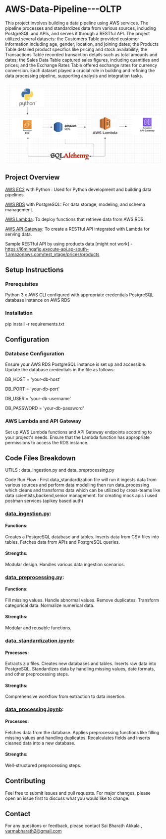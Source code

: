 # AWS-Data-Pipeline---OLTP
This project involves building a data pipeline using AWS services. The pipeline processes and standardizes data from various sources, including PostgreSQL and APIs, and serves it through a RESTful API. The project utilized several datasets: the Customers Table provided customer information including age, gender, location, and joining dates; the Products Table detailed product specifics like pricing and stock availability; the Transactions Table recorded transaction details such as total amounts and dates; the Sales Data Table captured sales figures, including quantities and prices; and the Exchange Rates Table offered exchange rates for currency conversion. Each dataset played a crucial role in building and refining the data processing pipeline, supporting analysis and integration tasks.

![Architecture Diagram](https://github.com/saibharath2/AWS-Data-Pipeline---OLTP/blob/main/aws_arch.png)


## Project Overview
[AWS EC2](https://ap-south-1.console.aws.amazon.com/ec2/home)
 with Python : Used for Python development and building data pipelines. 

[AWS RDS](https://ap-south-1.console.aws.amazon.com/rds/home) with PostgreSQL: For data storage, modeling, and schema management.

[AWS Lambda](https://ap-south-1.console.aws.amazon.com/lambda/home): To deploy functions that retrieve data from AWS RDS.

[AWS API Gateway](https://ap-south-1.console.aws.amazon.com/apigateway/main/apis): To create a RESTful API integrated with Lambda for serving data.

Sample RESTful API by using products data [might not work] - https://l6mihgafjg.execute-api.ap-south-1.amazonaws.com/test_xtage/prices/products

## Setup Instructions
### Prerequisites
Python 3.x
AWS CLI configured with appropriate credentials
PostgreSQL database instance on AWS RDS

### Installation
pip install -r requirements.txt

## Configuration
### Database Configuration
Ensure your AWS RDS PostgreSQL instance is set up and accessible. Update the database credentials in the file as follows:

DB_HOST = 'your-db-host'

DB_PORT = 'your-db-port'

DB_USER = 'your-db-username'

DB_PASSWORD = 'your-db-password'

### AWS Lambda and API Gateway
Set up AWS Lambda functions and API Gateway endpoints according to your project's needs. Ensure that the Lambda function has appropriate permissions to access the RDS instance.

## Code Files Breakdown
UTILS : data_ingestion.py and data_preprocessing.py

Code Run Flow : First data_standardization file will run it ingests data from various sources and perform data modelling then run data_processing which cleans and transforms data which can be utilized by cross-teams like data scientists,backend,senior management. for creating mock apis i used postman services (apikey based auth)

### [data_ingestion.py](https://github.com/saibharath2/AWS-Data-Pipeline---OLTP/blob/main/xtage_task_sub/utils/data_ingestion.py):

#### Functions:
Creates a PostgreSQL database and tables.
Inserts data from CSV files into tables.
Fetches data from APIs and PostgreSQL queries.
#### Strengths:
Modular design.
Handles various data ingestion scenarios.

### [data_preprocessing.py](https://github.com/saibharath2/AWS-Data-Pipeline---OLTP/blob/main/xtage_task_sub/utils/data_preprocessing.py):

#### Functions:
Fill missing values.
Handle abnormal values.
Remove duplicates.
Transform categorical data.
Normalize numerical data.
#### Strengths:
Modular and reusable functions.

### [data_standardization.ipynb](https://github.com/saibharath2/AWS-Data-Pipeline---OLTP/blob/main/xtage_task_sub/xtage_task/Data_Standardization.ipynb):

#### Processes:
Extracts zip files.
Creates new databases and tables.
Inserts raw data into PostgreSQL.
Standardizes data by handling missing values, date formats, and other preprocessing steps.
#### Strengths:
Comprehensive workflow from extraction to data insertion.

### [data_processing.ipynb](https://github.com/saibharath2/AWS-Data-Pipeline---OLTP/blob/main/xtage_task_sub/xtage_task/Data_Preprocessing.ipynb):

#### Processes:
Fetches data from the database.
Applies preprocessing functions like filling missing values and handling duplicates.
Recalculates fields and inserts cleaned data into a new database.
#### Strengths:
Well-structured preprocessing steps.

## Contributing
Feel free to submit issues and pull requests. For major changes, please open an issue first to discuss what you would like to change.

## Contact
For any questions or feedback, please contact Sai Bharath Akkala , varmabharath2@gmail.com
